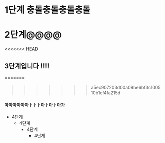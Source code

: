# 1단계 충돌충돌충돌충돌


# 2단계@@@@

<<<<<<< HEAD
## 3단계입니다 !!!!
=======
>>>>>>> a5ec907203d00a09be6bf3c100510b1cf4fa215d

#### 아아아아아아ㅏㅏㅏ아ㅏ아ㅏ아가

- 4단계
  - 4단계
    - 4단계
      - 4단계
